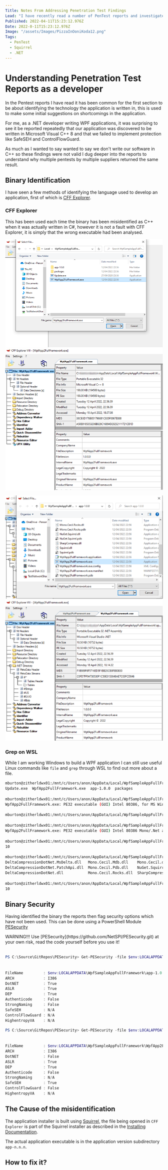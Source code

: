 ```yaml
---
Title: Notes From Addressing Penetration Test Findings
Lead: "I have recently read a number of PenTest reports and investigated and fixed the vulnerabilities."
Published: 2022-04-11T15:23:12.976Z
Date: 2022-0-11T15:23:12.976Z
Image: "/assets/Images/PizzaInOoniKoda12.png"
Tags:
  - PenTest
  - Squirrel
  - .NET
---
```


# Understanding Penetration Test Reports as a developer

In the Pentest reports I have read it has been common for the first section to be about identifying the technology the application is written in, this is used to make some initial suggestions on shortcomings in the application.

For me, as a .NET developer writing WPF applications, it was surprising to see it be reported repeatedly that our application was discovered to be written in Microsoft Visual C++ 8 and that we failed to implement protection like SafeSEH and ControlFlowGuard.

As much as I wanted to say wanted to say we don't write our software in C++ so these findings were not valid I dug deeper into the reports to understand why multiple pentests by multiple suppliers returned the same result.

## Binary Identification
I have seen a few methods of identifying the language used to develop an application, first of which is [CFF Explorer](https://ntcore.com/?page_id=388).

### CFF Explorer

This has been used each time the binary has been misidentified as C++ when it was actually written in C#, however it is not a fault with CFF Explorer, it is simply that the wrong executable had been analysed.

![Select file](..\assets\Images\CFF_Explorer_Squirrel_Executable_Location.png)
![File Details](..\assets\Images\CFF_Explorer_Squirrel_Executable_Details.png)

![Select file](..\assets\Images\CFF_Explorer_WPFApp_Executable_Location.png)
![File Details](..\assets\Images\CFF_Explorer_WPFApp_Executable_Details.png)

### Grep on WSL

While I am working Windows to build a WPF application I can still use useful Linux commands like `file` and `grep` through WSL to find out more about a file.

``` bash
mburton@zitherldwx01:/mnt/c/Users/anon/AppData/Local/WpfSampleAppFullFramework$ ls
Update.exe  WpfApp2FullFramework.exe  app-1.0.0  packages

mburton@zitherldwx01:/mnt/c/Users/anon/AppData/Local/WpfSampleAppFullFramework$ file WpfApp2FullFramework.exe
WpfApp2FullFramework.exe: PE32 executable (GUI) Intel 80386, for MS Windows

mburton@zitherldwx01:/mnt/c/Users/anon/AppData/Local/WpfSampleAppFullFramework$ cd app-1.0.0/

mburton@zitherldwx01:/mnt/c/Users/anon/AppData/Local/WpfSampleAppFullFramework/app-1.0.0$ file WpfApp2FullFramework.exe
WpfApp2FullFramework.exe: PE32 executable (GUI) Intel 80386 Mono/.Net assembly, for MS Windows

mburton@zitherldwx01:/mnt/c/Users/anon/AppData/Local/WpfSampleAppFullFramework/app-1.0.0$ file *.dll | grep "Mono/.Net" | wc -l
10

mburton@zitherldwx01:/mnt/c/Users/anon/AppData/Local/WpfSampleAppFullFramework/app-1.0.0$ ls *.dll
DeltaCompressionDotNet.MsDelta.dll   Mono.Cecil.Mdb.dll    Mono.Cecil.dll      Squirrel.dll
DeltaCompressionDotNet.PatchApi.dll  Mono.Cecil.Pdb.dll    NuGet.Squirrel.dll
DeltaCompressionDotNet.dll           Mono.Cecil.Rocks.dll  SharpCompress.dll

mburton@zitherldwx01:/mnt/c/Users/anon/AppData/Local/WpfSampleAppFullFramework/app-1.0.0$ file *.dll | grep "Mono/.Net" | wc -l
10
```

## Binary Security

Having identified the binary the reports then flag security options which have not been used. This can be done using a PowerShell Module [PESecurity](https://github.com/NetSPI/PESecurity.git)

<p class="alert alert-warning">WARNING!!! Use [PESecurity](https://github.com/NetSPI/PESecurity.git) at your own risk, read the code yourself before you use it! </p>

``` powershell

PS C:\Source\GitRepos\PESecurity> Get-PESecurity -file $env:LOCALAPPDATA\WpfSampleAppFullFramework\app-1.0.0\WpfApp2FullFramework.exe


FileName         : $env:LOCALAPPDATA\WpfSampleAppFullFramework\app-1.0.0\WpfApp2FullFramework.exe
ARCH             : I386
DotNET           : True
ASLR             : True
DEP              : True
Authenticode     : False
StrongNaming     : False
SafeSEH          : N/A
ControlFlowGuard : N/A
HighentropyVA    : N/A
```

``` powershell
PS C:\Source\GitRepos\PESecurity> Get-PESecurity -file $env:LOCALAPPDATA\WpfSampleAppFullFramework\WpfApp2FullFramework.exe


FileName         : $env:LOCALAPPDATA\WpfSampleAppFullFramework\WpfApp2FullFramework.exe
ARCH             : I386
DotNET           : False
ASLR             : True
DEP              : True
Authenticode     : False
StrongNaming     : N/A
SafeSEH          : True
ControlFlowGuard : False
HighentropyVA    : N/A
```

## The Cause of the misidentification

The application installer is built using [Squirrel](https://github.com/Squirrel/Squirrel.Windows), the file being opened in `CFF Explorer` is part of the Squirrel installer as described in the [Installing Documentation](https://github.com/Squirrel/Squirrel.Windows/blob/develop/docs/getting-started/4-installing.md).

The actual application executable is in the application version subdirectory `app-n.n.n`.

## How to fix it?
